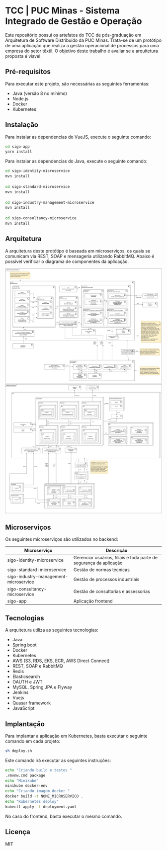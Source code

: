 # TCC | PUC Minas - Sistema Integrado de Gestão e Operação


Este repositório possui os artefatos do TCC de pós-graduação em Arquitetura de Software Distribuído da PUC Minas. Trata-se de um protótipo de uma aplicação que realiza a gestão operacional de processos para uma empresa do setor têxtil. O objetivo deste trabalho é avaliar se a arquitetura proposta é viavel.

## Pré-requisitos
Para executar este projeto, são necessárias as seguintes ferramentas:
- Java (versão 8 no mínimo)
- Node.js
- Docker
- Kubernetes


## Instalação


Para instalar as dependencias do VueJS, execute o seguinte comando:
```sh
cd sigo-app
yarn install
```

Para instalar as dependencias do Java, execute o seguinte comando:
```sh
cd sigo-identity-microservice
mvn install

cd sigo-standard-microservice
mvn install

cd sigo-industry-management-microservice
mvn install

cd sigo-consultancy-microservice
mvn install
```

## Arquitetura
A arquitetura deste protótipo é baseada em microserviços, os quais se comunicam via REST, SOAP e mensageria utilizando RabbitMQ. Abaixo é possível verificar o diagrama de componentes da aplicação.

![alt text](https://github.com/Ramonrune/tcc-puc-minas-sigo/blob/main/sigo-docs/Diagrama_componentes.jpg?raw=true)
![alt text](https://github.com/Ramonrune/tcc-puc-minas-sigo/blob/main/sigo-docs/Diagrama_implantacao.jpg?raw=true)


## Microserviços

Os seguintes microserviços são utilizados no backend:

| Microserviço | Descrição |
| ------ | ------ |
| sigo-identity-microservice | Gerenciar usuários, filiais e toda parte de segurança da aplicação|
| sigo-standard-microservice | Gestão de normas técnicas |
| sigo-industry-management-microservice | Gestão de processos industriais|
| sigo-consultancy-microservice | Gestão de consultorias e assessorias |
| sigo-app | Aplicação frontend |


## Tecnologias

A arquitetura utiliza as seguintes tecnologias:

- Java
- Spring boot
- Docker
- Kubernetes
- AWS (S3, RDS, EKS, ECR, AWS Direct Connect)
- REST, SOAP e RabbitMQ
- Redis
- Elasticsearch
- OAUTH e JWT
- MySQL, Spring JPA e Flyway
- Jenkins
- Vuejs
- Quasar framework
- JavaScript




## Implantação

Para implantar a aplicação em Kubernetes, basta executar o seguinte comando em cada projeto:

```sh
sh deploy.sh
```

Este comando irá executar as seguintes instruções:

```sh
echo "Criando build e testes "
./mvnw.cmd package
echo "Minikube"
minikube docker-env
echo "Criando imagem docker "
docker build -t NOME_MICROSERVICO .
echo "Kubernetes deploy"
kubectl apply -f deployment.yaml
```

No caso do frontend, basta executar o mesmo comando.


## Licença

MIT
